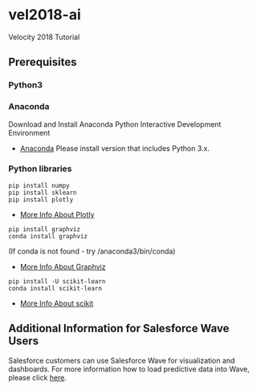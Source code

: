# vel2018-ai
Velocity 2018 Tutorial

## Prerequisites

### Python3

### Anaconda
Download and Install Anaconda Python Interactive Development Environment

* [Anaconda](https://www.continuum.io) Please install version that includes Python 3.x.

### Python libraries
```
pip install numpy
pip install sklearn
pip install plotly
```
* [More Info About Plotly](https://plot.ly/python/)

```
pip install graphviz
conda install graphviz
```
(If conda is not found - try /anaconda3/bin/conda)
* [More Info About Graphviz](http://www.graphviz.org/)

```
pip install -U scikit-learn
conda install scikit-learn
```
* [More Info About scikit](http://scikit-learn.org)



## Additional Information for Salesforce Wave Users

Salesforce customers can use Salesforce Wave for visualization and dashboards. For more information how to load predictive data into Wave, please click [here](https://github.com/sfperfdemo/df2016-ml-wave).
